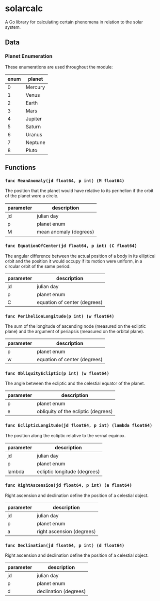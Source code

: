 # solarcalc

A Go library for calculating certain phenomena in relation to the solar system.

## Data

### Planet Enumeration

These enumerations are used throughout the module:

| enum | planet  |
|------|---------|
| 0    | Mercury |
| 1    | Venus   |
| 2    | Earth   |
| 3    | Mars    |
| 4    | Jupiter |
| 5    | Saturn  |
| 6    | Uranus  |
| 7    | Neptune |
| 8    | Pluto   |

## Functions

### `func MeanAnomaly(jd float64, p int) (M float64)`

The position that the planet would have relative to its perihelion if the orbit 
of the planet were a circle.

| parameter | description            |
|-----------|------------------------|
| jd        | julian day             |
| p         | planet enum            |
 | M         | mean anomaly (degrees) |

### `func EquationOfCenter(jd float64, p int) (C float64)`

The angular difference between the actual position of a body in its elliptical 
orbit and the position it would occupy if its motion were uniform, in a circular
orbit of the same period.

| parameter | description                  |
|-----------|------------------------------|
| jd        | julian day                   |
| p         | planet enum                  |
| C         | equation of center (degrees) |

### `func PerihelionLongitude(p int) (w float64)`

The sum of the longitude of ascending node (measured on the ecliptic plane) and
the argument of periapsis (measured on the orbital plane).

| parameter | description                  |
|-----------|------------------------------|
| p         | planet enum                  |
| w         | equation of center (degrees) |

### `func ObliquityEcliptic(p int) (w float64)`

The angle between the ecliptic and the celestial equator of the planet.

| parameter | description                         |
|-----------|-------------------------------------|
| p         | planet enum                         |
| e         | obliquity of the ecliptic (degrees) |

### `func EclipticLongitude(jd float64, p int) (lambda float64)`

The position along the ecliptic relative to the vernal equinox.

| parameter | description                  |
|-----------|------------------------------|
| jd        | julian day                   |
| p         | planet enum                  |
| lambda    | ecliptic longitude (degrees) |

### `func RightAscension(jd float64, p int) (a float64)`

Right ascension and declination define the position of a celestial object.

| parameter | description               |
|-----------|---------------------------|
| jd        | julian day                |
| p         | planet enum               |
| a         | right ascension (degrees) |

### `func Declination(jd float64, p int) (d float64)`

Right ascension and declination define the position of a celestial object.

| parameter | description           |
|-----------|-----------------------|
| jd        | julian day            |
| p         | planet enum           |
| d         | declination (degrees) |
